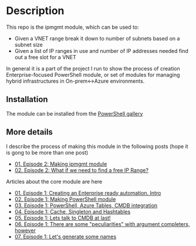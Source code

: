 # Description

This repo is the ipmgmt module, which can be used to:

- Given a VNET range break it down to number of subnets based on a subnet size
- Given a list of IP ranges in use and  number of IP addresses needed find out a free slot for a VNET

In general it is a part of the project I run to show the process of creation Enterprise-focused PowerShell module, or set of modules for managing hybrid infrastructures in On-prem<->Azure environments.

## Installation

The module can be installed from the [PowerShell gallery](https://www.powershellgallery.com/packages/ipmgmt)

## More details

I describe the process of making this module in the following posts (hope it is gong to be more than one post)

- [01. Episode 2: Making ipmgmt module](https://eosfor.github.io/2018/episode2-making-ipmgmt-module/)
- [02. Episode 2: What if we need to find a free IP Range?](https://eosfor.github.io/2018/episode2-ip-range-search/)

Articles about the core module are here

- [01. Episode 1: Creating an Enterprise ready automation. Intro](https://eosfor.github.io/2018/Episode1-Creating-an-Enterprise-ready-automation/)
- [02. Episode 1: Making PowerShell module](https://eosfor.github.io/2018/Episode1-making-powershell-module/)
- [03. Episode 1: PowerShell, Azure Tables, CMDB integration](https://eosfor.github.io/2018/Episode1-CMDB-integration/)
- [04. Episode 1: Cache, Singleton and Hashtables](https://eosfor.github.io/2018/episode1-cache/)
- [05. Episode 1: Lets talk to CMDB at last!](https://eosfor.github.io/2018/Episode1-lets-talk-to-cmdb-and-autocomplete!/)
- [06. Episode 1: There are some "peculiarities" with argument completers, however](https://eosfor.github.io/2018/Episode1-Issues-with-Argument-Completers/)
- [07. Episode 1: Let's generate some names](https://eosfor.github.io/2018/Episode1-lets-generate-some-names/)
